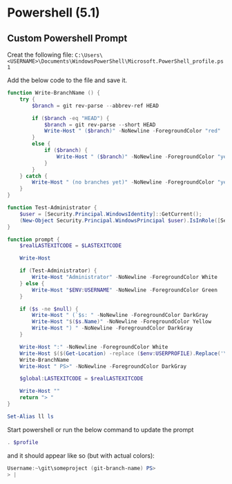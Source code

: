 # Powershell (5.1)

## Custom Powershell Prompt

Creat the following file: `C:\Users\<USERNAME>\Documents\WindowsPowerShell\Microsoft.PowerShell_profile.ps1`

Add the below code to the file and save it.

```powershell
function Write-BranchName () {
    try {
        $branch = git rev-parse --abbrev-ref HEAD

        if ($branch -eq "HEAD") {
            $branch = git rev-parse --short HEAD
            Write-Host " ($branch)" -NoNewline -ForegroundColor "red"
        }
        else {
            if ($branch) {
                Write-Host " ($branch)" -NoNewline -ForegroundColor "yellow"
            }
        }
    } catch {
        Write-Host " (no branches yet)" -NoNewline -ForegroundColor "yellow"
    }
}

function Test-Administrator {
    $user = [Security.Principal.WindowsIdentity]::GetCurrent();
    (New-Object Security.Principal.WindowsPrincipal $user).IsInRole([Security.Principal.WindowsBuiltinRole]::Administrator)
}

function prompt {
    $realLASTEXITCODE = $LASTEXITCODE

    Write-Host

    if (Test-Administrator) {
        Write-Host "Administrator" -NoNewline -ForegroundColor White
    } else {
        Write-Host "$ENV:USERNAME" -NoNewline -ForegroundColor Green
    }

    if ($s -ne $null) {
        Write-Host " (`$s: " -NoNewline -ForegroundColor DarkGray
        Write-Host "$($s.Name)" -NoNewline -ForegroundColor Yellow
        Write-Host ") " -NoNewline -ForegroundColor DarkGray
    }

    Write-Host ":" -NoNewline -ForegroundColor White
    Write-Host $($(Get-Location) -replace ($env:USERPROFILE).Replace('\','\\'), "~") -NoNewline -ForegroundColor Blue
    Write-BranchName
    Write-Host " PS>" -NoNewline -ForegroundColor DarkGray

    $global:LASTEXITCODE = $realLASTEXITCODE

    Write-Host ""
    return "> "
}

Set-Alias ll ls
```

Start powershell or run the below command to update the prompt

```powershell
. $profile
```

and it should appear like so (but with actual colors):

```powershell
Username:~\git\someproject (git-branch-name) PS>
> |
```
